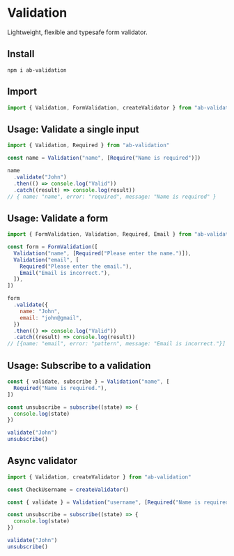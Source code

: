 # Validation

Lightweight, flexible and typesafe form validator.

## Install

```
npm i ab-validation
```

## Import

```javascript
import { Validation, FormValidation, createValidator } from "ab-validation"
```

## Usage: Validate a single input

```javascript
import { Validation, Required } from "ab-validation"

const name = Validation("name", [Require("Name is required")])

name
  .validate("John")
  .then(() => console.log("Valid"))
  .catch((result) => console.log(result))
// { name: "name", error: "required", message: "Name is required" }
```

## Usage: Validate a form

```javascript
import { FormValidation, Validation, Required, Email } from "ab-validation"

const form = FormValidation([
  Validation("name", [Required("Please enter the name.")]),
  Validation("email", [
    Required("Please enter the email."),
    Email("Email is incorrect."),
  ]),
])

form
  .validate({
    name: "John",
    email: "john@gmail",
  })
  .then(() => console.log("Valid"))
  .catch((result) => console.log(result))
// [{name: "email", error: "pattern", message: "Email is incorrect."}]
```

## Usage: Subscribe to a validation

```javascript
const { validate, subscribe } = Validation("name", [
  Required("Name is required."),
])

const unsubscribe = subscribe((state) => {
  console.log(state)
})

validate("John")
unsubscribe()
```

## Async validator

```javascript
import { Validation, createValidator } from "ab-validation"

const CheckUsername = createValidator()

const { validate } = Validation("username", [Required("Name is required.")])

const unsubscribe = subscribe((state) => {
  console.log(state)
})

validate("John")
unsubscribe()
```
